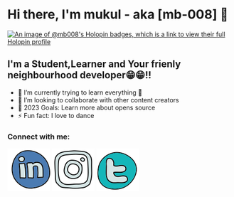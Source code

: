  # Hi there, I'm mukul - aka [mb-008] 👋 
 [![An image of @mb008's Holopin badges, which is a link to view their full Holopin profile](https://holopin.me/mb008)](https://holopin.io/@mb008)

 
## I'm a Student,Learner and Your frienly neighbourhood developer😁😁!!

- 🌱 I’m currently trying to learn everything 🤣
- 👯 I’m looking to collaborate with other content creators
- 🥅 2023 Goals: Learn more about opens source
- ⚡ Fun fact: I love to dance 
 

### Connect with me:

[![website](./ldn.svg)](https://www.linkedin.com/in/mukul-bhardwaj-45473124)
[![website](./ig.svg)](https://www.instagram.com/mukulsig)
[![website](./twt.svg)](https://twitter.com/mukuls_twt)

 

 
 
